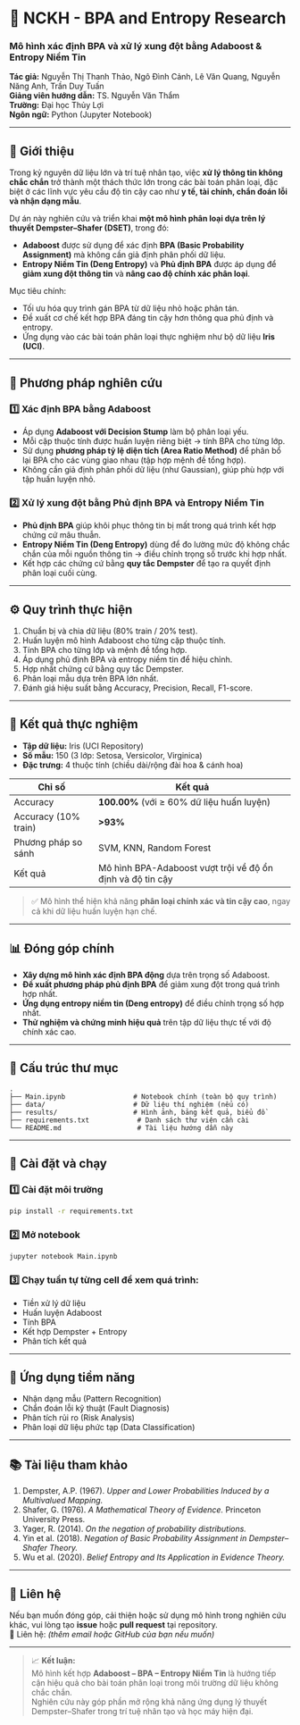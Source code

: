 # 🔬 NCKH - BPA and Entropy Research
### Mô hình xác định BPA và xử lý xung đột bằng Adaboost & Entropy Niềm Tin

**Tác giả:** Nguyễn Thị Thanh Thảo, Ngô Đình Cảnh, Lê Văn Quang, Nguyễn Năng Anh, Trần Duy Tuấn  
**Giảng viên hướng dẫn:** TS. Nguyễn Văn Thẩm  
**Trường:** Đại học Thủy Lợi  
**Ngôn ngữ:** Python (Jupyter Notebook)

---

## 📘 Giới thiệu

Trong kỷ nguyên dữ liệu lớn và trí tuệ nhân tạo, việc **xử lý thông tin không chắc chắn** trở thành một thách thức lớn trong các bài toán phân loại, đặc biệt ở các lĩnh vực yêu cầu độ tin cậy cao như **y tế, tài chính, chẩn đoán lỗi và nhận dạng mẫu**.

Dự án này nghiên cứu và triển khai **một mô hình phân loại dựa trên lý thuyết Dempster–Shafer (DSET)**, trong đó:
- **Adaboost** được sử dụng để xác định **BPA (Basic Probability Assignment)** mà không cần giả định phân phối dữ liệu.  
- **Entropy Niềm Tin (Deng Entropy)** và **Phủ định BPA** được áp dụng để **giảm xung đột thông tin** và **nâng cao độ chính xác phân loại**.

Mục tiêu chính:
- Tối ưu hóa quy trình gán BPA từ dữ liệu nhỏ hoặc phân tán.  
- Đề xuất cơ chế kết hợp BPA đáng tin cậy hơn thông qua phủ định và entropy.  
- Ứng dụng vào các bài toán phân loại thực nghiệm như bộ dữ liệu **Iris (UCI)**.

---

## 🧩 Phương pháp nghiên cứu

### 1️⃣ Xác định BPA bằng Adaboost
- Áp dụng **Adaboost với Decision Stump** làm bộ phân loại yếu.  
- Mỗi cặp thuộc tính được huấn luyện riêng biệt → tính BPA cho từng lớp.  
- Sử dụng **phương pháp tỷ lệ diện tích (Area Ratio Method)** để phân bổ lại BPA cho các vùng giao nhau (tập hợp mệnh đề tổng hợp).  
- Không cần giả định phân phối dữ liệu (như Gaussian), giúp phù hợp với tập huấn luyện nhỏ.

### 2️⃣ Xử lý xung đột bằng Phủ định BPA và Entropy Niềm Tin
- **Phủ định BPA** giúp khôi phục thông tin bị mất trong quá trình kết hợp chứng cứ mâu thuẫn.  
- **Entropy Niềm Tin (Deng Entropy)** dùng để đo lường mức độ không chắc chắn của mỗi nguồn thông tin → điều chỉnh trọng số trước khi hợp nhất.  
- Kết hợp các chứng cứ bằng **quy tắc Dempster** để tạo ra quyết định phân loại cuối cùng.

---

## ⚙️ Quy trình thực hiện

1. Chuẩn bị và chia dữ liệu (80% train / 20% test).  
2. Huấn luyện mô hình Adaboost cho từng cặp thuộc tính.  
3. Tính BPA cho từng lớp và mệnh đề tổng hợp.  
4. Áp dụng phủ định BPA và entropy niềm tin để hiệu chỉnh.  
5. Hợp nhất chứng cứ bằng quy tắc Dempster.  
6. Phân loại mẫu dựa trên BPA lớn nhất.  
7. Đánh giá hiệu suất bằng Accuracy, Precision, Recall, F1-score.

---

## 🧪 Kết quả thực nghiệm

- **Tập dữ liệu:** Iris (UCI Repository)  
- **Số mẫu:** 150 (3 lớp: Setosa, Versicolor, Virginica)  
- **Đặc trưng:** 4 thuộc tính (chiều dài/rộng đài hoa & cánh hoa)

| Chỉ số | Kết quả |
|--------|----------|
| Accuracy | **100.00%** (với ≥ 60% dữ liệu huấn luyện) |
| Accuracy (10% train) | **>93%** |
| Phương pháp so sánh | SVM, KNN, Random Forest |
| Kết quả | Mô hình BPA-Adaboost vượt trội về độ ổn định và độ tin cậy |

> ✅ Mô hình thể hiện khả năng **phân loại chính xác và tin cậy cao**, ngay cả khi dữ liệu huấn luyện hạn chế.

---

## 📊 Đóng góp chính

- **Xây dựng mô hình xác định BPA động** dựa trên trọng số Adaboost.  
- **Đề xuất phương pháp phủ định BPA** để giảm xung đột trong quá trình hợp nhất.  
- **Ứng dụng entropy niềm tin (Deng entropy)** để điều chỉnh trọng số hợp nhất.  
- **Thử nghiệm và chứng minh hiệu quả** trên tập dữ liệu thực tế với độ chính xác cao.

---

## 📂 Cấu trúc thư mục

```
.
├── Main.ipynb                 # Notebook chính (toàn bộ quy trình)
├── data/                      # Dữ liệu thí nghiệm (nếu có)
├── results/                   # Hình ảnh, bảng kết quả, biểu đồ
├── requirements.txt            # Danh sách thư viện cần cài
└── README.md                   # Tài liệu hướng dẫn này
```

---

## 🧱 Cài đặt và chạy

### 1️⃣ Cài đặt môi trường
```bash
pip install -r requirements.txt
```

### 2️⃣ Mở notebook
```bash
jupyter notebook Main.ipynb
```

### 3️⃣ Chạy tuần tự từng cell để xem quá trình:
- Tiền xử lý dữ liệu  
- Huấn luyện Adaboost  
- Tính BPA  
- Kết hợp Dempster + Entropy  
- Phân tích kết quả

---

## 🧠 Ứng dụng tiềm năng

- Nhận dạng mẫu (Pattern Recognition)  
- Chẩn đoán lỗi kỹ thuật (Fault Diagnosis)  
- Phân tích rủi ro (Risk Analysis)  
- Phân loại dữ liệu phức tạp (Data Classification)

---

## 📚 Tài liệu tham khảo

1. Dempster, A.P. (1967). *Upper and Lower Probabilities Induced by a Multivalued Mapping.*  
2. Shafer, G. (1976). *A Mathematical Theory of Evidence.* Princeton University Press.  
3. Yager, R. (2014). *On the negation of probability distributions.*  
4. Yin et al. (2018). *Negation of Basic Probability Assignment in Dempster–Shafer Theory.*  
5. Wu et al. (2020). *Belief Entropy and Its Application in Evidence Theory.*

---

## 💬 Liên hệ

Nếu bạn muốn đóng góp, cải thiện hoặc sử dụng mô hình trong nghiên cứu khác, vui lòng tạo **issue** hoặc **pull request** tại repository.  
📧 Liên hệ: *(thêm email hoặc GitHub của bạn nếu muốn)*

---

> 📈 **Kết luận:**  
> Mô hình kết hợp **Adaboost – BPA – Entropy Niềm Tin** là hướng tiếp cận hiệu quả cho bài toán phân loại trong môi trường dữ liệu không chắc chắn.  
> Nghiên cứu này góp phần mở rộng khả năng ứng dụng lý thuyết Dempster–Shafer trong trí tuệ nhân tạo và học máy hiện đại.
